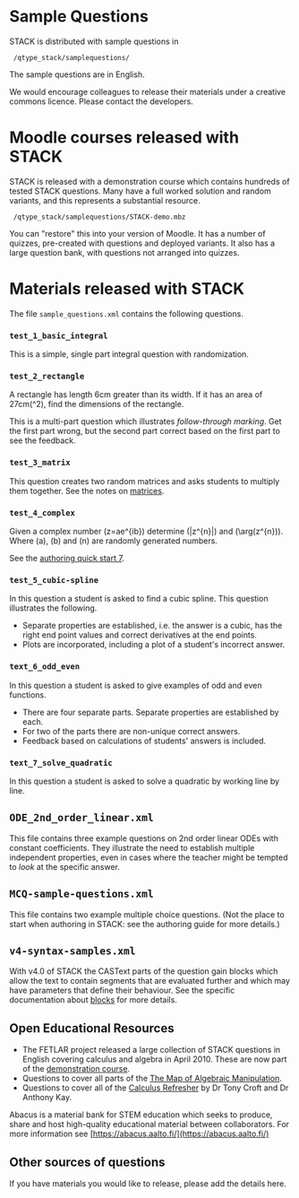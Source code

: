 # Sample Questions

STACK is distributed with sample questions in

     /qtype_stack/samplequestions/

The sample questions are in English.

We would encourage colleagues to release their materials under a creative commons licence.  Please contact the developers.

# Moodle courses released with STACK #

STACK is released with a demonstration course which contains hundreds of tested STACK questions.  Many have a full worked solution and random variants, and this represents a substantial resource.

     /qtype_stack/samplequestions/STACK-demo.mbz

You can "restore" this into your version of Moodle.  It has a number of quizzes, pre-created with questions and deployed variants.  It also has a large question bank, with questions not arranged into quizzes.

# Materials released with STACK #

The file `sample_questions.xml` contains the following questions.

### `test_1_basic_integral` ###

This is a simple, single part integral question with randomization.

### `test_2_rectangle` ###

A rectangle has length 6cm greater than its width. If it has an area of 27cm\(^2\), find the dimensions of the rectangle.

This is a multi-part question which illustrates _follow-through marking_.  Get the first part wrong, but the second part correct based on the first part to see the feedback.

### `test_3_matrix` ###

This question creates two random matrices and asks students to multiply them together.  See the notes on [matrices](../CAS/Matrix.md).

### `test_4_complex` ###

Given a complex number \(z=ae^{ib}\) determine \(|z^{n}|\) and \(\arg(z^{n})\).  Where \(a\), \(b\) and \(n\) are randomly generated numbers.

See the [authoring quick start 7](Authoring_quick_start_7.md).

### `test_5_cubic-spline` ###

In this question a student is asked to find a cubic spline.  This question illustrates the following.

* Separate properties are established, i.e. the answer is a cubic, has the right end point values and correct derivatives at the end points.
* Plots are incorporated, including a plot of a student's incorrect answer.

### `text_6_odd_even` ###

In this question a student is asked to give examples of odd and even functions.

* There are four separate parts.  Separate properties are established by each.
* For two of the parts there are non-unique correct answers.
* Feedback based on calculations of students' answers is included.

### `text_7_solve_quadratic` ###

In this question a student is asked to solve a quadratic by working line by line.

## `ODE_2nd_order_linear.xml` ##

This file contains three example questions on 2nd order linear ODEs with constant coefficients.  They illustrate the need to establish multiple independent properties, even in cases where the teacher might be tempted to _look_ at the specific answer.

## `MCQ-sample-questions.xml` ##

This file contains two example multiple choice questions. (Not the place to start when authoring in STACK: see the authoring guide for more details.)

## `v4-syntax-samples.xml` ##

With v4.0 of STACK the CASText parts of the question gain blocks which allow the text to contain segments that are evaluated further and which may have parameters that define their behaviour.  See the specific documentation about [blocks](Question_blocks.md) for more details.

## Open Educational Resources ##

* The FETLAR project released a large collection of STACK questions in English covering calculus and algebra in April 2010.  These are now part of the [demonstration course](https://stack2.maths.ed.ac.uk/demo2018/).
* Questions to cover all parts of the [The Map of Algebraic Manipulation](http://www.mth.kcl.ac.uk/staff/ad_barnard/Pocket.pdf).
* Questions to cover all of the [Calculus Refresher](https://docs.stack-assessment.org/content/final0502-calc-ref-ukmlsc.pdf) by Dr Tony Croft and Dr Anthony Kay.

Abacus is a material bank for STEM education which seeks to produce, share and host high-quality educational material between collaborators.  For more information see [https://abacus.aalto.fi/](https://abacus.aalto.fi/)

## Other sources of questions ##

If you have materials you would like to release, please add the details here.

